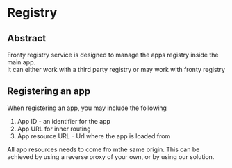# Registry

## Abstract

Fronty registry service is designed to manage the apps registry inside the main app.\
It can either work with a third party registry or may work with fronty registry

## Registering an app
When registering an app, you may include the following

1. App ID - an identifier for the app
2. App URL for inner routing
3. App resource URL - Url where the app is loaded from
 
 All app resources needs to come fro mthe same origin.
 This can be achieved by using a reverse proxy of your own, or 
 by using our solution.
 
 